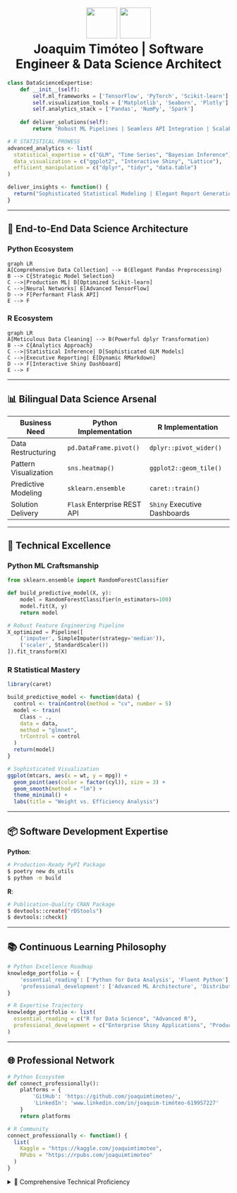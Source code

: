 <h1 align="center">
  <img src="https://img.icons8.com/color/96/python--v1.png" width="70"/> 
  <img src="https://img.icons8.com/fluency/96/r-project.png" width="70"/>
  <br/> Joaquim Timóteo | Software Engineer & Data Science Architect 
</h1>

```python
class DataScienceExpertise:
    def __init__(self):
        self.ml_frameworks = ['TensorFlow', 'PyTorch', 'Scikit-learn']
        self.visualization_tools = ['Matplotlib', 'Seaborn', 'Plotly']
        self.analytics_stack = ['Pandas', 'NumPy', 'Spark']
        
    def deliver_solutions(self):
        return "Robust ML Pipelines | Seamless API Integration | Scalable Cloud Deployment"
```
```r
# R STATISTICAL PROWESS
advanced_analytics <- list(
  statistical_expertise = c("GLM", "Time Series", "Bayesian Inference"),
  data_visualization = c("ggplot2", "Interactive Shiny", "Lattice"),
  efficient_manipulation = c("dplyr", "tidyr", "data.table")
)

deliver_insights <- function() {
  return("Sophisticated Statistical Modeling | Elegant Report Generation | Interactive RMarkdown")
}
```

---

## 🔁 **End-to-End Data Science Architecture**

### **Python Ecosystem**
```mermaid
graph LR
A[Comprehensive Data Collection] --> B(Elegant Pandas Preprocessing)
B --> C{Strategic Model Selection}
C -->|Production ML| D[Optimized Scikit-learn]
C -->|Neural Networks| E[Advanced TensorFlow]
D --> F[Performant Flask API]
E --> F
```

### **R Ecosystem**
```mermaid
graph LR
A[Meticulous Data Cleaning] --> B(Powerful dplyr Transformation)
B --> C{Analytics Approach}
C -->|Statistical Inference| D[Sophisticated GLM Models]
C -->|Executive Reporting| E[Dynamic RMarkdown]
D --> F[Interactive Shiny Dashboard]
E --> F
```

---

## 📊 **Bilingual Data Science Arsenal**

| Business Need          | Python Implementation           | R Implementation                 |
|------------------------|--------------------------------|----------------------------------|
| Data Restructuring     | `pd.DataFrame.pivot()`         | `dplyr::pivot_wider()`           |
| Pattern Visualization  | `sns.heatmap()`                | `ggplot2::geom_tile()`           |
| Predictive Modeling    | `sklearn.ensemble`             | `caret::train()`                 |
| Solution Delivery      | `Flask` Enterprise REST API    | `Shiny` Executive Dashboards     |

---

## 🧪 **Technical Excellence**

### **Python ML Craftsmanship**
```python
from sklearn.ensemble import RandomForestClassifier

def build_predictive_model(X, y):
    model = RandomForestClassifier(n_estimators=100)
    model.fit(X, y)
    return model

# Robust Feature Engineering Pipeline
X_optimized = Pipeline([
    ('imputer', SimpleImputer(strategy='median')),
    ('scaler', StandardScaler())
]).fit_transform(X)
```

### **R Statistical Mastery**
```r
library(caret)

build_predictive_model <- function(data) {
  control <- trainControl(method = "cv", number = 5)
  model <- train(
    Class ~ .,
    data = data,
    method = "glmnet",
    trControl = control
  )
  return(model)
}

# Sophisticated Visualization
ggplot(mtcars, aes(x = wt, y = mpg)) + 
  geom_point(aes(color = factor(cyl)), size = 3) + 
  geom_smooth(method = "lm") +
  theme_minimal() +
  labs(title = "Weight vs. Efficiency Analysis")
```

---

## 📦 **Software Development Expertise**

**Python**:
```bash
# Production-Ready PyPI Package
$ poetry new ds_utils
$ python -m build
```

**R**:
```bash
# Publication-Quality CRAN Package
$ devtools::create("rDStools")
$ devtools::check()
```

---

## 📚 **Continuous Learning Philosophy**

```python
# Python Excellence Roadmap
knowledge_portfolio = {
    'essential_reading': ['Python for Data Analysis', 'Fluent Python'],
    'professional_development': ['Advanced ML Architecture', 'Distributed PySpark Systems']
}
```

```r
# R Expertise Trajectory
knowledge_portfolio <- list(
  essential_reading = c("R for Data Science", "Advanced R"),
  professional_development = c("Enterprise Shiny Applications", "Production R Systems")
)
```

---

## 🌐 **Professional Network**

```python
# Python Ecosystem
def connect_professionally():
    platforms = {
        'GitHub': 'https://github.com/joaquimtimoteo/',
        'LinkedIn': 'www.linkedin.com/in/joaquim-timóteo-619957227'
    }
    return platforms
```

```r
# R Community
connect_professionally <- function() {
  list(
    Kaggle = "https://kaggle.com/joaquimtimoteo",
    RPubs = "https://rpubs.com/joaquimtimoteo"
  )
}
```

<details>
<summary>📌 Comprehensive Technical Proficiency</summary>

| Domain                | Python Implementation        | R Implementation           |
|-----------------------|------------------------------|----------------------------|
| Data Transformation   | Pandas/Numpy                 | dplyr/tidyr                |
| Data Storytelling     | Matplotlib/Plotly            | ggplot2/Plotly             |
| Predictive Analytics  | Scikit-learn/TensorFlow      | caret/Tidymodels           |
| Insight Communication | Jupyter Notebooks            | RMarkdown/Quarto           |
| Solution Deployment   | Flask/Django                 | Shiny/plumber              |

</details>
